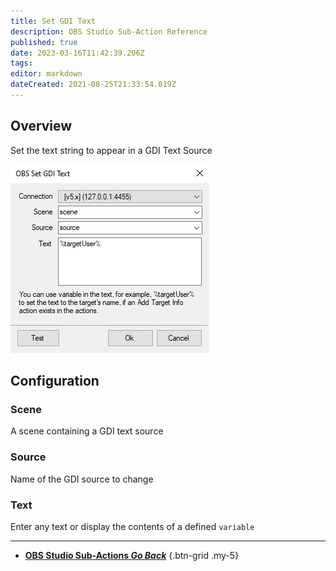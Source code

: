 ```yaml
---
title: Set GDI Text
description: OBS Studio Sub-Action Reference
published: true
date: 2023-03-16T11:42:39.206Z
tags: 
editor: markdown
dateCreated: 2021-08-25T21:33:54.019Z
---
```


## Overview
Set the text string to appear in a GDI Text Source

![overview.png](/Sub-Actions/OBS/set-gdi-text/overview.png)

## Configuration
### Scene
A scene containing a GDI text source

### Source
Name of the GDI source to change

### Text
Enter any text or display the contents of a defined `variable`

---

- [<i class="mdi mdi-chevron-left"></i> **OBS Studio Sub-Actions *Go Back***](/Sub-Actions/OBS)
{.btn-grid .my-5}